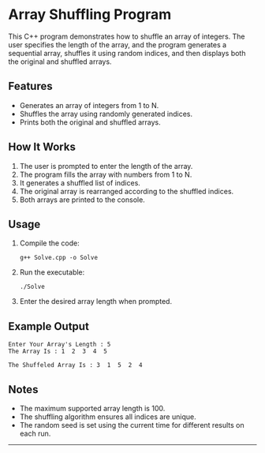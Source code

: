 # Array Shuffling Program

This C++ program demonstrates how to shuffle an array of integers. The user specifies the length of the array, and the program generates a sequential array, shuffles it using random indices, and then displays both the original and shuffled arrays.

## Features

- Generates an array of integers from 1 to N.
- Shuffles the array using randomly generated indices.
- Prints both the original and shuffled arrays.

## How It Works

1. The user is prompted to enter the length of the array.
2. The program fills the array with numbers from 1 to N.
3. It generates a shuffled list of indices.
4. The original array is rearranged according to the shuffled indices.
5. Both arrays are printed to the console.

## Usage

1. Compile the code:
   ```
   g++ Solve.cpp -o Solve
   ```
2. Run the executable:
   ```
   ./Solve
   ```
3. Enter the desired array length when prompted.

## Example Output

```
Enter Your Array's Length : 5
The Array Is : 1  2  3  4  5  

The Shuffeled Array Is : 3  1  5  2  4  
```

## Notes

- The maximum supported array length is 100.
- The shuffling algorithm ensures all indices are unique.
- The random seed is set using the current time for different results on each run.

---
